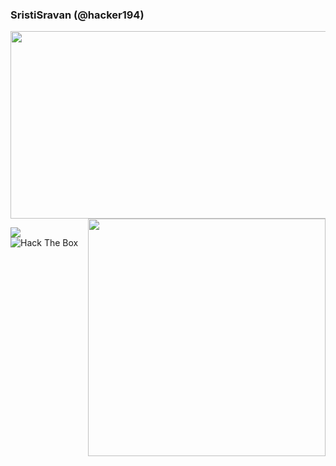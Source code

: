 ### SristiSravan (@hacker194)
<img align="center" src="https://github.com/sristisravan/sristisravan/blob/master/assets/banner.gif" width="800" height="300" />
<img align='right' src="https://github-readme-stats.vercel.app/api?username=sristisravan&count_private=true&show_icons=true&theme=merko" width="380">
<p>
<a href="https://twitter.com/sristisravan"><img src="https://img.shields.io/badge/twitter-sristisravan-blue"></a> <br>
<img src="http://www.hackthebox.eu/badge/image/12469" alt="Hack The Box">
 </p>



